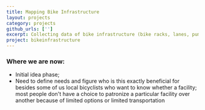 ```yaml
---
title: Mapping Bike Infrastructure
layout: projects
category: projects
github_urls: ['']
excerpt: Collecting data of bike infrastructure (bike racks, lanes, pumps, & tools)
project: bikeinfrastructure
---
```


### Where we are now: 
* Initial idea phase; 
* Need to define needs and figure who is this exactly beneficial for besides some of us local bicyclists who want to know whether a facility; most people don't have a choice to patronize a particular facility over another because of limited options or limited transportation